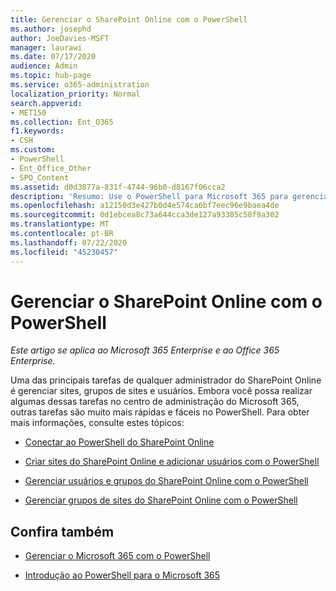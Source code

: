 ```yaml
---
title: Gerenciar o SharePoint Online com o PowerShell
ms.author: josephd
author: JoeDavies-MSFT
manager: laurawi
ms.date: 07/17/2020
audience: Admin
ms.topic: hub-page
ms.service: o365-administration
localization_priority: Normal
search.appverid:
- MET150
ms.collection: Ent_O365
f1.keywords:
- CSH
ms.custom:
- PowerShell
- Ent_Office_Other
- SPO_Content
ms.assetid: d0d3877a-831f-4744-96b0-d8167f06cca2
description: 'Resumo: Use o PowerShell para Microsoft 365 para gerenciar usuários, grupos e grupos de sites do SharePoint Online.'
ms.openlocfilehash: a12150d3e427b0d4e574ca6bf7eec96e9baea4de
ms.sourcegitcommit: 0d1ebcea8c73a644cca3de127a93385c58f9a302
ms.translationtype: MT
ms.contentlocale: pt-BR
ms.lasthandoff: 07/22/2020
ms.locfileid: "45230457"
---
```

# <a name="manage-sharepoint-online-with-powershell"></a>Gerenciar o SharePoint Online com o PowerShell

*Este artigo se aplica ao Microsoft 365 Enterprise e ao Office 365 Enterprise.*

Uma das principais tarefas de qualquer administrador do SharePoint Online é gerenciar sites, grupos de sites e usuários. Embora você possa realizar algumas dessas tarefas no centro de administração do Microsoft 365, outras tarefas são muito mais rápidas e fáceis no PowerShell. Para obter mais informações, consulte estes tópicos:

- [Conectar ao PowerShell do SharePoint Online](https://docs.microsoft.com/powershell/sharepoint/sharepoint-online/connect-sharepoint-online?view=sharepoint-ps)
  
- [Criar sites do SharePoint Online e adicionar usuários com o PowerShell](create-sharepoint-sites-and-add-users-with-powershell.md)
    
- [Gerenciar usuários e grupos do SharePoint Online com o PowerShell](manage-sharepoint-users-and-groups-with-powershell.md)
    
- [Gerenciar grupos de sites do SharePoint Online com o PowerShell](manage-sharepoint-site-groups-with-powershell.md)
    
## <a name="see-also"></a>Confira também

- [Gerenciar o Microsoft 365 com o PowerShell](manage-office-365-with-office-365-powershell.md)

- [Introdução ao PowerShell para o Microsoft 365](getting-started-with-office-365-powershell.md)
